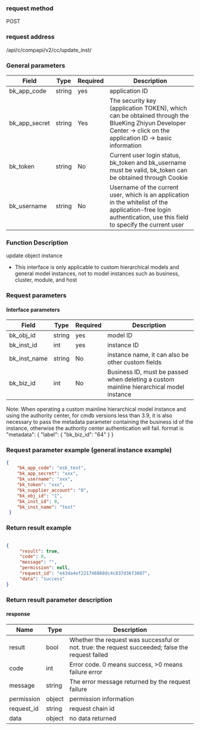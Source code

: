 
### request method

POST


### request address

/api/c/compapi/v2/cc/update_inst/


### General parameters

| Field | Type | Required | Description |
|-----------|------------|--------|------------|
| bk_app_code | string | yes | application ID |
| bk_app_secret| string | Yes | The security key (application TOKEN), which can be obtained through the BlueKing Zhiyun Developer Center -> click on the application ID -> basic information |
| bk_token | string | No | Current user login status, bk_token and bk_username must be valid, bk_token can be obtained through Cookie |
| bk_username | string | No | Username of the current user, which is an application in the whitelist of the application-free login authentication, use this field to specify the current user |


### Function Description

update object instance

- This interface is only applicable to custom hierarchical models and general model instances, not to model instances such as business, cluster, module, and host

### Request parameters



#### Interface parameters

| Field | Type | Required | Description |
|---------------------|------------|--------|----------------------------------|
| bk_obj_id | string | yes | model ID |
| bk_inst_id | int | yes | instance ID |
| bk_inst_name | string | No | instance name, it can also be other custom fields |
| bk_biz_id | int | No | Business ID, must be passed when deleting a custom mainline hierarchical model instance|

  Note: When operating a custom mainline hierarchical model instance and using the authority center, for cmdb versions less than 3.9, it is also necessary to pass the metadata parameter containing the business id of the instance, otherwise the authority center authentication will fail. format is
"metadata": {
     "label": {
         "bk_biz_id": "64"
     }
}

### Request parameter example (general instance example)

```json
{
    "bk_app_code": "esb_test",
    "bk_app_secret": "xxx",
    "bk_username": "xxx",
    "bk_token": "xxx",
    "bk_supplier_account": "0",
    "bk_obj_id": "1",
    "bk_inst_id": 0,
    "bk_inst_name": "test"
 }
```

### Return result example

```json

{
     "result": true,
     "code": 0,
     "message": "",
     "permission": null,
     "request_id": "e43da4ef221746868dc4c837d36f3807",
     "data": "success"
}
```

### Return result parameter description

#### response

| Name | Type | Description |
|---|---|---|
| result | bool | Whether the request was successful or not. true: the request succeeded; false the request failed |
| code | int | Error code. 0 means success, >0 means failure error |
| message | string | The error message returned by the request failure |
| permission | object | permission information |
| request_id | string | request chain id |
| data | object | no data returned |